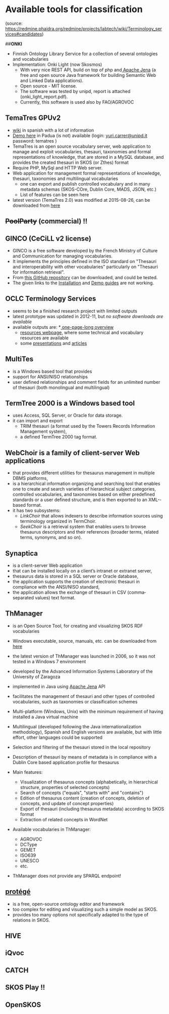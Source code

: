 # Available tools for classification

(source: https://redmine.phaidra.org/redmine/projects/labtech/wiki/Terminology_services#candidates)

##**ONKI**

* Finnish Ontology Library Service for a collection of several ontologies and vocabularies
* Implementation: Onki Light (now Skosmos)
  * With very nice REST API, build on top of php and[ Apache Jena](http://jena.apache.org/) (a free and open source Java framework for building Semantic Web and Linked Data applications).
  * Open source - MIT license.
  * The software was tested by unipd, report is attached (onki_light_report.pdf).
  * Currently, this software is used also by FAO/AGROVOC

## **TemaTres** GPUv2 

* [wiki](http://r020.com.ar/tematres/wiki/doku.php) in spanish with a lot of information
* [Demo here](http://vogon.cab.unipd.it/tematres/) in Padua (is not) available (login: yuri.carrer@unipd.it password: tematres )
* TemaTres is an open source vocabulary server, web application to manage and exploit vocabularies, thesauri, taxonomies and formal representations of knowledge, that are stored in a MySQL database, and provides the created thesauri in SKOS (or Zthes) format
* Require PHP, MySql and HTTP Web server.
* Web application for management formal representations of knowledge, thesauri, taxonomies and multilingual vocabularies
  * one can export and publish controlled vocabulary and in many metadata schemas (SKOS-COre, Dublin Core, MADS, JSON, etc.)
  * List of features can be seen here
* latest version (TemaTres 2.0) was modified at 2015-08-26, can be downloaded from [here](http://sourceforge.net/projects/tematres/files/latest/download)

## ~~PoolParty~~ (commercial) !!

## GINCO (CeCiLL v2 license)

* GINCO is a free software developed by the French Ministry of Culture and Communication for managing vocabularies. 
* It implements the principles defined in the ISO standard on "Thesauri and interoperability with other vocabularies" particularly on "Thesauri for information retrieval".
* From [this GitHub repository](https://github.com/culturecommunication/ginco) can be downloaded, and could be tested.
* The given links to the [Installation](http://culturecommunication.github.io/ginco/doc/INSTALL.md) and [Demo guides](http://culturecommunication.github.io/ginco/doc/VM_INSTALL.md) are not working.

## OCLC Terminology Services 

* seems to be a finished research project with limited outputs
* latest prototype was updated in 2012-11, but *no software downloads are available*
* available outputs are:
  *[ one-page-long overview](http://www.oclc.org/content/dam/research/activities/termservices/resources/termservices-overview.pdf)
  * [resources webpage](http://tspilot.oclc.org/resources/index.html), where some technical and vocabulary resources are available
  * some [presentations](http://tspilot.oclc.org/resources/overview.pdf) and [articles](https://journals.tdl.org/jodi/index.php/jodi/article/view/114/113)

## MultiTes

* is a Windows based tool that provides
 * support for ANSI/NISO relationships
 * user ­defined relationships and comment fields for an unlimited number of thesauri (both monolingual and multilingual)

## TermTree 2000 is a Windows­ based tool

* uses Access, SQL Server, or Oracle for data storage.
* it can import and export
  * TRIM thesauri (a format used by the Towers Records Information Management system),
  * a defined TermTree 2000 tag format.

## WebChoir is a family of client­-server Web applications

* that provides different utilities for thesaurus management in multiple DBMS platforms,
* is a hierarchical information organizing and searching tool that enables one to create and search varieties of hierarchical subject categories, controlled vocabularies, and taxonomies based on either predefined standards or a 
user ­defined structure, and is then exported to an XML-­based format.
* it has two subsystems:
  * *LinkChoir* that allows indexers to describe information sources using terminology organized in TermChoir.
  * *SeekChoir* is a retrieval system that enables users to browse thesaurus descriptors and their references (broader 
terms, related terms, synonyms, and so on).

## Synaptica 

* is a client-server Web application
* that can be installed locally on a client’s intranet or extranet server,
* thesaurus data is stored in a SQL server or Oracle database,
* the application supports the creation of electronic thesauri in compliance with the ANSI/NISO standard,
* the application allows the exchange of thesauri in CSV (comma­ separated values) text format.

## **ThManager**

* is an Open Source Tool, for creating and visualizing SKOS RDF vocabularies
* Windows executable, source, manuals, etc. can be downloaded from [here](http://sourceforge.net/projects/thmanager/)
* the latest version of ThManager was launched in 2006, so it was not tested in a Windows 7 environment
* developed by the Advanced Information Systems Laboratory of the University of Zaragoza
* implemented in Java using [Apache Jena](http://jena.apache.org/) API
* facilitates the management of thesauri and other types of controlled vocabularies, such as taxonomies or classification schemes
* Multi-platform (Windows, Unix) with the minimum requirement of having installed a Java virtual machine
* Multilingual (developed following the Java internationalization methodology), Spanish and English versions are available, but with little effort, other languages could be supported
* Selection and filtering of the thesauri stored in the local repository
* Description of thesauri by means of metadata is in compliance with a Dublin Core based application profile for thesaurus
* Main features:
  * Visualization of thesaurus concepts (alphabetically, in hierarchical structure, properties of selected concepts)
  * Search of concepts ("equals", "starts with" and "contains")
  * Edition of thesaurus content (creation of concepts, deletion of concepts, and update of concept properties)
  * Export of thesauri (including thesaurus metadata) according to SKOS format
  * Extraction of related concepts in WordNet

* Available vocabularies in ThManager:
  * AGROVOC
  * DCType
  * GEMET
  * ISO639
  * UNESCO
  * etc.

* ThManager does not provide any SPARQL endpoint!

## [protégé](http://protege.stanford.edu/) 

* is a free, open-source ontology editor and framework
* too complex for editing and visualizing such a simple model as SKOS.
* provides too many options not specifically adapted to the type of relations in SKOS.

## HIVE

## iQvoc

## CATCH

## SKOS Play !!

## OpenSKOS
